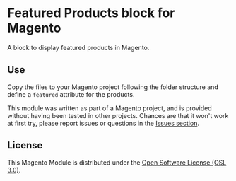 # Featured Products block for Magento

A block to display featured products in Magento.

## Use

Copy the files to your Magento project following the folder structure and define a `featured` attribute for the products. 

This module was written as part of a Magento project, and is provided without having been tested in other projects. Chances are that it won't work at first try, please report issues or questions in the [Issues section](https://github.com/naoisegolden/magento-featured-products-block/issues).

## License

This Magento Module is distributed under the [Open Software License (OSL 3.0)](http://opensource.org/licenses/osl-3.0.php).
